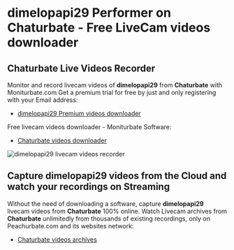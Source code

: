 # dimelopapi29 Performer on Chaturbate - Free LiveCam videos downloader

## Chaturbate Live Videos Recorder

Monitor and record livecam videos of **dimelopapi29** from **Chaturbate** with Moniturbate.com
Get a premium trial for free by just and only registering with your Email address:
* [dimelopapi29 Premium videos downloader](https://moniturbate.com/request-demo-licence-key.html)

Free livecam videos downloader - Moniturbate Software:
* [Chaturbate videos downloader](https://moniturbate.com/moniturbate-download-software.html)

![dimelopapi29 livecam videos recorder](https://peachurnet.com/templates/moniturbate-software.png)


## Capture dimelopapi29 videos from the Cloud and watch your recordings on Streaming

Without the need of downloading a software, capture **dimelopapi29** livecam videos from **Chaturbate** 100% online.
Watch Livecam archives from **Chaturbate** unlimitedly from thousands of existing recordings, only on Peachurbate.com and its websites network:
* [Chaturbate videos archives](https://peachurnet.com/)